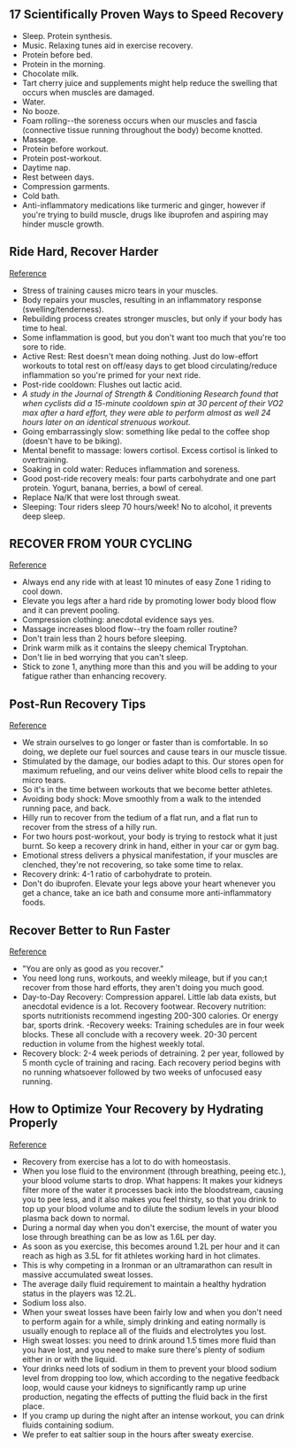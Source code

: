 ## 17 Scientifically Proven Ways to Speed Recovery

- Sleep. Protein synthesis.
- Music. Relaxing tunes aid in exercise recovery.
- Protein before bed.
- Protein in the morning.
- Chocolate milk.
- Tart cherry juice and supplements might help reduce the swelling that occurs when muscles are damaged.
- Water.
- No booze.
- Foam rolling--the soreness occurs when our muscles and fascia (connective tissue running throughout the body) become knotted.
- Massage.
- Protein before workout.
- Protein post-workout.
- Daytime nap.
- Rest between days.
- Compression garments.
- Cold bath.
- Anti-inflammatory medications like turmeric and ginger, however if you're trying to build muscle, drugs like ibuprofen and aspiring may hinder muscle growth.

## Ride Hard, Recover Harder
[Reference](http://www.bicycling.com/training/fitness/ride-hard-recover-harder)

- Stress of training causes micro tears in your muscles.
- Body repairs your muscles, resulting in an inflammatory response (swelling/tenderness).
- Rebuilding process creates stronger muscles, but only if your body has time to heal.
- Some inflammation is good, but you don't want too much that you're too sore to ride.
- Active Rest: Rest doesn't mean doing nothing. Just do low-effort workouts to total rest on off/easy days to get blood circulating/reduce inflammation so you're primed for your next ride.
- Post-ride cooldown: Flushes out lactic acid.
- *A study in the Journal of Strength & Conditioning Research found that when cyclists did a 15-minute cooldown spin at 30 percent of their VO2 max after a hard effort, they were able to perform almost as well 24 hours later on an identical strenuous workout.*
- Going embarrassingly slow: something like pedal to the coffee shop (doesn't have to be biking).
- Mental benefit to massage: lowers cortisol. Excess cortisol is linked to overtraining.
- Soaking in cold water: Reduces inflammation and soreness.
- Good post-ride recovery meals: four parts carbohydrate and one part protein. Yogurt, banana, berries, a bowl of cereal.
- Replace Na/K that were lost through sweat.
- Sleeping: Tour riders sleep 70 hours/week! No to alcohol, it prevents deep sleep.

## RECOVER FROM YOUR CYCLING
[Reference](https://www.britishcycling.org.uk/knowledge/article/izn20130108-Sportive-R-R--Maximise-your-post-ride-recovery-0)

- Always end any ride with at least 10 minutes of easy Zone 1 riding to cool down.
- Elevate you legs after a hard ride by promoting lower body blood flow and it can prevent pooling.
- Compression clothing: anecdotal evidence says yes.
- Massage increases blood flow--try the foam roller routine?
- Don't train less than 2 hours before sleeping.
- Drink warm milk as it contains the sleepy chemical Tryptohan.
- Don't lie in bed worrying that you can't sleep.
- Stick to zone 1, anything more than this and you will be adding to your fatigue rather than enhancing recovery.

## Post-Run Recovery Tips
[Reference](http://www.runnersworld.com/injury-treatment/post-run-recovery-tips)

- We strain ourselves to go longer or faster than is comfortable. In so doing, we deplete our fuel sources and cause tears in our muscle tissue.
- Stimulated by the damage, our bodies adapt to this. Our stores open for maximum refueling, and our veins deliver white blood cells to repair the micro tears.
- So it's in the time between workouts that we become better athletes.
- Avoiding body shock: Move smoothly from a walk to the intended running pace, and back.
- Hilly run to recover from the tedium of a flat run, and a flat run to recover from the stress of a hilly run.
- For two hours post-workout, your body is trying to restock what it just burnt. So keep a recovery drink in hand, either in your car or gym bag.
- Emotional stress delivers a physical manifestation, if your muscles are clenched, they're not recovering, so take some time to relax.
- Recovery drink: 4-1 ratio of carbohydrate to protein.
- Don't do ibuprofen. Elevate your legs above your heart whenever you get a chance, take an ice bath and consume more anti-inflammatory foods.

## Recover Better to Run Faster
[Reference](http://running.competitor.com/2014/04/recovery/recover-to-run-faster_70568)

- "You are only as good as you recover."
- You need long runs, workouts, and weekly mileage, but if you can;t recover from those hard efforts, they aren't doing you much good.
- Day-to-Day Recovery: Compression apparel. Little lab data exists, but anecdotal evidence is a lot. Recovery footwear. Recovery nutrition: sports nutritionists recommend ingesting 200-300 calories. Or energy bar, sports drink.
-Recovery weeks: Training schedules are in four week blocks. These all conclude with a recovery week. 20-30 percent reduction in volume from the highest weekly total.
- Recovery block: 2-4 week periods of detraining. 2 per year, followed by 5 month cycle of training and racing. Each recovery period begins with no running whatsoever followed by two weeks of unfocused easy running.

## How to Optimize Your Recovery by Hydrating Properly
[Reference](https://www.trainingpeaks.com/blog/optimize-recovery-hydrating-properly/)

- Recovery from exercise has a lot to do with homeostasis.
- When you lose fluid to the environment (through breathing, peeing etc.), your blood volume starts to drop. What happens: It makes your kidneys filter more of the water it processes back into the bloodstream, causing you to pee less, and it also makes you feel thirsty, so that you drink to top up your blood volume and to dilute the sodium levels in your blood plasma back down to normal.
- During a normal day when you don't exercise, the mount of water you lose through breathing can be as low as 1.6L per day.
- As soon as you exercise, this becomes around 1.2L per hour and it can reach as high as 3.5L for fit athletes working hard in hot climates.
- This is why competing in a Ironman or an ultramarathon can result in massive accumulated sweat losses.
- The average daily fluid requirement to maintain a healthy hydration status in the players was 12.2L.
- Sodium loss also.
- When your sweat losses have been fairly low and when you don't need to perform again for a while, simply drinking and eating normally is usually enough to replace all of the fluids and electrolytes you lost.
- High sweat losses: you need to drink around 1.5 times more fluid than you have lost, and you need to make sure there's plenty of sodium  either in or with the liquid.
- Your drinks need lots of sodium in them to prevent your blood sodium level from dropping too low, which according to the negative feedback loop, would cause your kidneys to significantly ramp up urine production, negating the effects of putting the fluid back in the first place.
- If you cramp up during the night after an intense workout, you can drink fluids containing sodium.
- We prefer to eat saltier soup in the hours after sweaty exercise.
